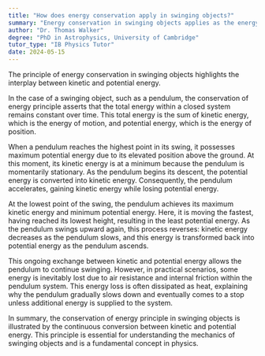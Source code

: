 ```yaml
---
title: "How does energy conservation apply in swinging objects?"
summary: "Energy conservation in swinging objects applies as the energy alternates between kinetic and potential energy."
author: "Dr. Thomas Walker"
degree: "PhD in Astrophysics, University of Cambridge"
tutor_type: "IB Physics Tutor"
date: 2024-05-15
---
```


The principle of energy conservation in swinging objects highlights the interplay between kinetic and potential energy.

In the case of a swinging object, such as a pendulum, the conservation of energy principle asserts that the total energy within a closed system remains constant over time. This total energy is the sum of kinetic energy, which is the energy of motion, and potential energy, which is the energy of position.

When a pendulum reaches the highest point in its swing, it possesses maximum potential energy due to its elevated position above the ground. At this moment, its kinetic energy is at a minimum because the pendulum is momentarily stationary. As the pendulum begins its descent, the potential energy is converted into kinetic energy. Consequently, the pendulum accelerates, gaining kinetic energy while losing potential energy.

At the lowest point of the swing, the pendulum achieves its maximum kinetic energy and minimum potential energy. Here, it is moving the fastest, having reached its lowest height, resulting in the least potential energy. As the pendulum swings upward again, this process reverses: kinetic energy decreases as the pendulum slows, and this energy is transformed back into potential energy as the pendulum ascends.

This ongoing exchange between kinetic and potential energy allows the pendulum to continue swinging. However, in practical scenarios, some energy is inevitably lost due to air resistance and internal friction within the pendulum system. This energy loss is often dissipated as heat, explaining why the pendulum gradually slows down and eventually comes to a stop unless additional energy is supplied to the system.

In summary, the conservation of energy principle in swinging objects is illustrated by the continuous conversion between kinetic and potential energy. This principle is essential for understanding the mechanics of swinging objects and is a fundamental concept in physics.
    